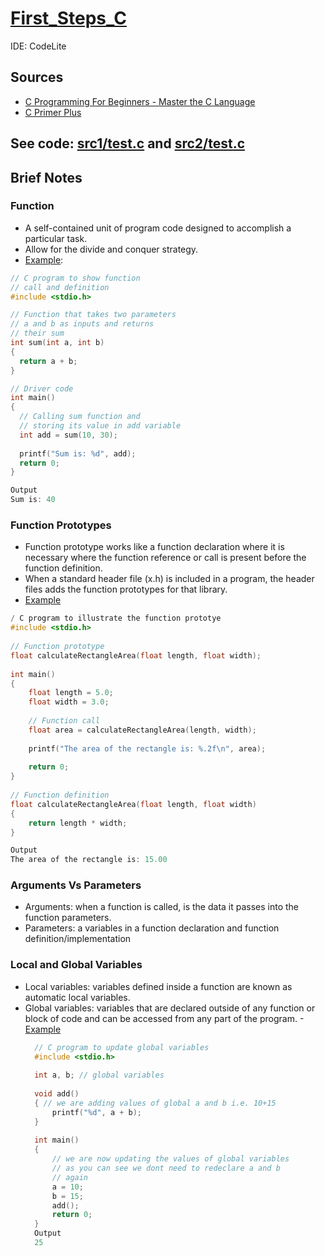# [First_Steps_C](https://github.com/asofcs/First_Steps_C/tree/main)

IDE: CodeLite

## Sources
- [C Programming For Beginners - Master the C Language](https://www.udemy.com/course/c-programming-for-beginners-/)
- [C Primer Plus](https://www.oreilly.com/library/view/c-primer-plus/9780133432398/)
## See code: [src1/test.c](https://github.com/asofcs/First_Steps_C/blob/b6-functions/src1/test.c) and [src2/test.c](https://github.com/asofcs/First_Steps_C/blob/b6-functions/src2/test.c)
## Brief Notes
### Function
- A self-contained unit of program code designed to accomplish a particular task.
- Allow for the divide and conquer strategy.
- [Example](https://www.geeksforgeeks.org/c-functions/):
```c
// C program to show function
// call and definition
#include <stdio.h>

// Function that takes two parameters 
// a and b as inputs and returns 
// their sum
int sum(int a, int b) 
{ 
  return a + b; 
}

// Driver code
int main()
{
  // Calling sum function and 
  // storing its value in add variable
  int add = sum(10, 30);
  
  printf("Sum is: %d", add);
  return 0;
}

Output
Sum is: 40
```

### Function Prototypes
- Function prototype works like a function declaration where it is necessary where the function reference or call is present before the function definition.
- When a standard header file (x.h) is included in a program, the header files adds the function prototypes for that library.
- [Example](https://www.geeksforgeeks.org/function-prototype-in-c/)
```c
/ C program to illustrate the function prototye
#include <stdio.h>
 
// Function prototype
float calculateRectangleArea(float length, float width);
 
int main()
{
    float length = 5.0;
    float width = 3.0;
 
    // Function call
    float area = calculateRectangleArea(length, width);
 
    printf("The area of the rectangle is: %.2f\n", area);
 
    return 0;
}
 
// Function definition
float calculateRectangleArea(float length, float width)
{
    return length * width;
}

Output
The area of the rectangle is: 15.00


```
### Arguments Vs Parameters
- Arguments: when a function is called, is the data it passes into the function parameters.
- Parameters: a variables in a function declaration and function definition/implementation

### Local and Global Variables
- Local variables: variables defined inside a function are known as automatic local variables.
- Global variables: variables that are declared outside of any function or block of code and can be accessed from any part of the program.
  -[Example](https://www.geeksforgeeks.org/global-variables-in-c/)
  ```c
    // C program to update global variables
    #include <stdio.h>
     
    int a, b; // global variables
     
    void add()
    { // we are adding values of global a and b i.e. 10+15
        printf("%d", a + b);
    }
     
    int main()
    {
        // we are now updating the values of global variables
        // as you can see we dont need to redeclare a and b
        // again
        a = 10;
        b = 15;
        add();
        return 0;
    }
    Output
    25
  ```   


